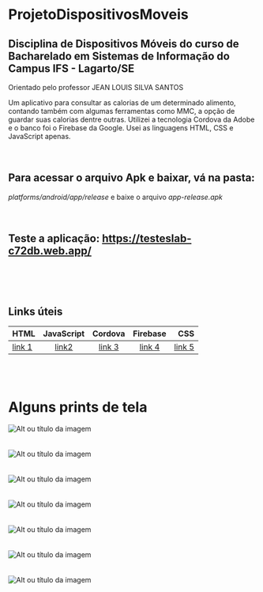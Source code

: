 # ProjetoDispositivosMoveis

## Disciplina de Dispositivos Móveis do curso de Bacharelado em Sistemas de Informação do Campus IFS - Lagarto/SE

Orientado pelo professor JEAN LOUIS SILVA SANTOS

Um aplicativo para consultar as calorias de um determinado alimento, contando também com algumas ferramentas como MMC, a opção de guardar suas calorias dentre outras. Utilizei a tecnologia Cordova da Adobe e o banco foi o Firebase da Google. Usei as linguagens HTML, CSS e JavaScript apenas.
<br><br><br>

## Para acessar o arquivo Apk e baixar, vá na pasta: 
*platforms/android/app/release* e baixe o arquivo *app-release.apk*
<br><br><br>

## Teste a aplicação: https://testeslab-c72db.web.app/
<br><br><br>

## Links úteis

HTML | JavaScript | Cordova | Firebase | CSS
:--------- | :------: | :-------: | :-------: | -------:
[link 1](https://developer.mozilla.org/pt-BR/docs/Web/HTML) | [link2 ](https://developer.mozilla.org/pt-BR/docs/Web/JavaScript) | [link 3](https://cordova.apache.org/) | [link 4](https://firebase.google.com/?hl=pt-br) | [link 5](https://www.hostinger.com.br/tutoriais/o-que-e-css-guia-basico-de-css/)

<br><br>
# Alguns prints de tela

![Alt ou título da imagem](https://firebasestorage.googleapis.com/v0/b/testeslab-c72db.appspot.com/o/imagensTeste%2F6.PNG?alt=media&token=b55a2049-2f31-43d2-a2af-e9e070d7371f)
<br><br><br>
![Alt ou título da imagem](https://firebasestorage.googleapis.com/v0/b/testeslab-c72db.appspot.com/o/imagensTeste%2F7.PNG?alt=media&token=a045bd21-9205-4de0-a325-3f9b23780958)
<br><br><br>
![Alt ou título da imagem](https://firebasestorage.googleapis.com/v0/b/testeslab-c72db.appspot.com/o/imagensTeste%2F8.PNG?alt=media&token=6ce7125f-cb0a-45ee-a020-e13dcee62c6b)
<br><br><br>
![Alt ou título da imagem](https://firebasestorage.googleapis.com/v0/b/testeslab-c72db.appspot.com/o/imagensTeste%2F9.PNG?alt=media&token=939cf1b7-edf3-4253-9da2-9124cd38458b)
<br><br><br>
![Alt ou título da imagem](https://firebasestorage.googleapis.com/v0/b/testeslab-c72db.appspot.com/o/imagensTeste%2F10.PNG?alt=media&token=ad21372b-1226-41fc-8d4f-f727a0e72ce8)
<br><br><br>
![Alt ou título da imagem](https://firebasestorage.googleapis.com/v0/b/testeslab-c72db.appspot.com/o/imagensTeste%2F11.PNG?alt=media&token=9f4b4d9c-2abb-460c-ac52-92dc0dfd0011)
<br><br><br>
![Alt ou título da imagem](https://firebasestorage.googleapis.com/v0/b/testeslab-c72db.appspot.com/o/imagensTeste%2F12.PNG?alt=media&token=e0230864-dd82-43ed-834f-de29961d4a1f)
